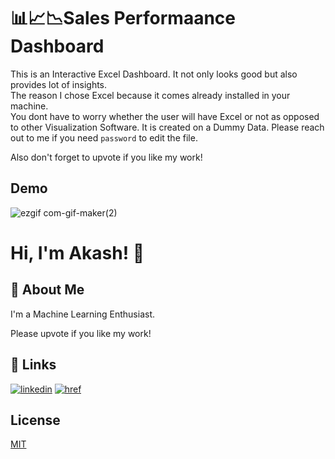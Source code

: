 
# 📊📈📉Sales Performaance Dashboard

This is an Interactive Excel Dashboard. It not only looks good but also provides lot of insights.<br />
The reason I chose Excel because it comes already installed in your machine. <br />
You dont have to worry whether the user will have Excel or not as opposed to other Visualization Software.
It is created on a Dummy Data.
Please reach out to me if you need `password` to edit the file.

Also don't forget to upvote if you like my work!


## Demo

![ezgif com-gif-maker(2)](https://user-images.githubusercontent.com/56498328/153748060-e95f9e43-6964-4739-9f7a-2de1f085dd29.gif)


# Hi, I'm Akash! 👋


## 🚀 About Me
I'm a Machine Learning Enthusiast.

Please upvote if you like my work!


## 🔗 Links
[![linkedin](https://img.shields.io/badge/linkedin-0A66C2?style=for-the-badge&logo=linkedin&logoColor=white)](https://www.linkedin.com/in/akash-gangadharan/)
[![href](https://img.shields.io/badge/gmail-%23DD0031.svg?&style=for-the-badge&logo=gmail&logoColor=white)](mailto:akash.gangadharan94@gmail.com)



## License

[MIT](https://choosealicense.com/licenses/mit/)

